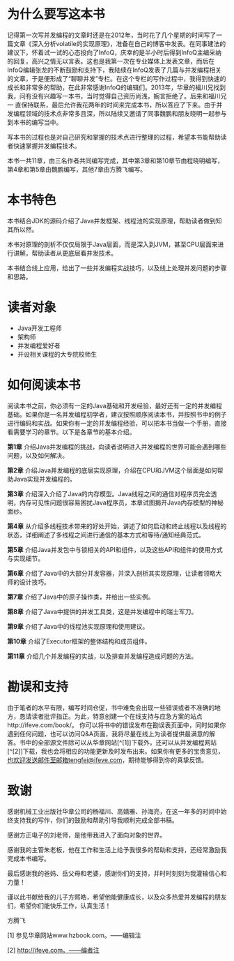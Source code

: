 # 为什么要写这本书

记得第一次写并发编程的文章时还是在2012年，当时花了几个星期的时间写了一篇文章《深入分析volatile的实现原理》，准备在自己的博客中发表。在同事建法的建议下，怀着试一试的心态投向了InfoQ，庆幸的是半小时后得到InfoQ主编采纳的回复，高兴之情无以言表。这也是我第一次在专业媒体上发表文章，而后在InfoQ编辑张龙的不断鼓励和支持下，我陆续在InfoQ发表了几篇与并发编程相关的文章，于是便形成了“聊聊并发”专栏。在这个专栏的写作过程中，我得到快速的成长和非常多的帮助，在此非常感谢InfoQ的编辑们。2013年，华章的福川兄找到我，问有没有兴趣写一本书，当时觉得自己资历尚浅，婉言拒绝了。后来和福川兄一 直保持联系，最后允许我花两年的时间来完成本书，所以答应了下来。由于并发编程领域的技术点非常多且深，所以陆续又邀请了同事魏鹏和朋友晓明一起参与到本书的编写当中。

写本书的过程也是对自己研究和掌握的技术点进行整理的过程，希望本书能帮助读者快速掌握并发编程技术。

本书一共11章，由三名作者共同编写完成，其中第3章和第10章节由程晓明编写，第4章和第5章由魏鹏编写，其他7章由方腾飞编写。

# 本书特色
本书结合JDK的源码介绍了Java并发框架、线程池的实现原理，帮助读者做到知其所以然。

本书对原理的剖析不仅仅局限于Java层面，而是深入到JVM，甚至CPU层面来进行讲解，帮助读者从更底层看并发技术。

本书结合线上应用，给出了一些并发编程实战技巧，以及线上处理并发问题的步骤和思路。

# 读者对象
* Java开发工程师
* 架构师
* 并发编程爱好者
* 开设相关课程的大专院校师生

# 如何阅读本书

阅读本书之前，你必须有一定的Java基础和开发经验，最好还有一定的并发编程基础。如果你是一名并发编程初学者，建议按照顺序阅读本书，并按照书中的例子进行编码和实战。如果你有一定的并发编程经验，可以把本书当做一个手册，直接看需要学习的章节。以下是各章节的基本介绍。

**第1章** 介绍Java并发编程的挑战，向读者说明进入并发编程的世界可能会遇到哪些问题，以及如何解决。

**第2章** 介绍Java并发编程的底层实现原理，介绍在CPU和JVM这个层面是如何帮助Java实现并发编程的。

**第3章** 介绍深入介绍了Java的内存模型。Java线程之间的通信对程序员完全透明，内存可见性问题很容易困扰Java程序员，本章试图揭开Java内存模型的神秘面纱。

**第4章** 从介绍多线程技术带来的好处开始，讲述了如何启动和终止线程以及线程的状态，详细阐述了多线程之间进行通信的基本方式和等待/通知经典范式。

**第5章** 介绍Java并发包中与锁相关的API和组件，以及这些API和组件的使用方式与实现细节。

**第6章** 介绍了Java中的大部分并发容器，并深入剖析其实现原理，让读者领略大师的设计技巧。

**第7章** 介绍了Java中的原子操作类，并给出一些实例。

**第8章** 介绍了Java中提供的并发工具类，这是并发编程中的瑞士军刀。

**第9章** 介绍了Java中的线程池实现原理和使用建议。

**第10章** 介绍了Executor框架的整体结构和成员组件。

**第11章** 介绍几个并发编程的实战，以及排查并发编程造成问题的方法。

# 勘误和支持
由于笔者的水平有限，编写时间仓促，书中难免会出现一些错误或者不准确的地方，恳请读者批评指正。为此，特意创建一个在线支持与应急方案的站点http://ifeve.com/book/。 你可以将书中的错误发布在勘误表页面中，同时如果你遇到任何问题，也可以访问Q&A页面，我将尽量在线上为读者提供最满意的解答。书中的全部源文件除可以从华章网站[^[1]]下载外，还可以从并发编程网站[^[2]]下载，我也会将相应的功能更新及时发布出来。如果你有更多的宝贵意见，也欢迎发送邮件至邮箱tengfei@ifeve.com，期待能够得到你的真挚反馈。
# 致谢
感谢机械工业出版社华章公司的杨福川、高婧雅、孙海亮，在这一年多的时间中始终支持我的写作，你们的鼓励和帮助引导我顺利完成全部书稿。

感谢方正电子的刘老师，是他带我进入了面向对象的世界。

感谢我的主管朱老板，他在工作和生活上给予我很多的帮助和支持，还经常激励我完成本书编写。

最后感谢我的爸妈、岳父母和老婆，感谢你们的支持，并时时刻刻为我灌输信心和力量！

谨以此书献给我的儿子方熙皓，希望他能健康成长，以及众多热爱并发编程的朋友们，希望你们能快乐工作，认真生活！

方腾飞

[1] 参见华章网站www.hzbook.com。——编辑注

[2] http://ifeve.com。——编者注
